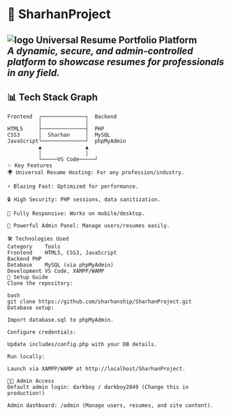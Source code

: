 # 📄 SharhanProject
![logo](https://github.com/sharhanship/sharhanproject/blob/main/introsharhanresume.gif)
**Universal Resume Portfolio Platform**  
*A dynamic, secure, and admin-controlled platform to showcase resumes for professionals in any field.*  
---

## 📊 Tech Stack Graph  

```plaintext
Frontend  ┌──────────────┐  Backend  
          │              │            
HTML5     ├──────────────┤  PHP  
CSS3      │  Sharhan     │  MySQL  
JavaScript└──────────────┘  phpMyAdmin  
          ▲              ▲            
          │              │            
          └─────VS Code─────┘  
✨ Key Features
🌍 Universal Resume Hosting: For any profession/industry.

⚡ Blazing Fast: Optimized for performance.

🔒 High Security: PHP sessions, data sanitization.

📱 Fully Responsive: Works on mobile/desktop.

👑 Powerful Admin Panel: Manage users/resumes easily.

🛠️ Technologies Used
Category	Tools
Frontend	HTML5, CSS3, JavaScript
Backend	PHP
Database	MySQL (via phpMyAdmin)
Development	VS Code, XAMPP/WAMP
🚀 Setup Guide
Clone the repository:

bash
git clone https://github.com/sharhanship/SharhanProject.git  
Database setup:

Import database.sql to phpMyAdmin.

Configure credentials:

Update includes/config.php with your DB details.

Run locally:

Launch via XAMPP/WAMP at http://localhost/SharhanProject.

👨‍💻 Admin Access
Default admin login: darkboy / darkboy2049 (Change this in production!)

Admin dashboard: /admin (Manage users, resumes, and site content).
